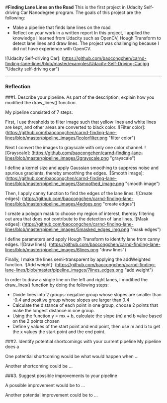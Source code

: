 #**Finding Lane Lines on the Road** 
This is the first project in Udacity Self-driving Car Nanodegree program. The goals of this project are the following:
* Make a pipeline that finds lane lines on the road
* Reflect on your work in a written report
In this project, I applied the knowledge I learned from Udacity such as OpenCV, Hough Transform to detect lane lines and draw lines. The project was challenging because I did not have experience with OpenCV.

![Udacity Self-driving Car]: (https://github.com/baocongchen/carnd-finding-lane-lines/blob/master/examples/Udacity-Self-Driving-Car.jpg "Udacity self-driving car")

---

### Reflection

###1. Describe your pipeline. As part of the description, explain how you modified the draw_lines() function.

My pipeline consisted of 7 steps:

First, I use thresholds to filter image such that yellow lines and white lines are kept, and other areas are converted to black color. 
![Filter color]: (https://github.com/baocongchen/carnd-finding-lane-lines/blob/master/pipeline_images/1colorfilter.png "filter color")

Next I convert the images to grayscale with only one color channel. 
![Grayscale]: (https://github.com/baocongchen/carnd-finding-lane-lines/blob/master/pipeline_images/2grayscale.png "grayscale")

I define a kernel size and apply Gaussian smoothing to suppress noise and spurious gradients, thereby smoothing the edges. 
![Smooth image]: (https://github.com/baocongchen/carnd-finding-lane-lines/blob/master/pipeline_images/3smoothed_image.png "smooth image")

Then, I apply canny function to find the edges of the lane lines. 
![Create edges]: (https://github.com/baocongchen/carnd-finding-lane-lines/blob/master/pipeline_images/4edges.png "create edges")

I create a polygon mask to choose my region of interest, thereby filtering out area that does not contribute to the detection of lane lines. 
![Mask edges]: (https://github.com/baocongchen/carnd-finding-lane-lines/blob/master/pipeline_images/5masked_edges_img.png "mask edges")

I define parameters and apply Hough Transform to identify lane  from canny edges. 
![Draw lines]: (https://github.com/baocongchen/carnd-finding-lane-lines/blob/master/pipeline_images/6lines.png "draw lines")

Finally, I make the lines semi-transparent by applying the addWeighted function.
![Add weight]: (https://github.com/baocongchen/carnd-finding-lane-lines/blob/master/pipeline_images/7lines_edges.png "add weight")

In order to draw a single line on the left and right lanes, I modified the draw_lines() function by doing the following steps:
- Divide lines into 2 groups: negative group whose slopes are smaller than -0.4 and positive group whose slopes are larger than 0.4
- Calculate the distance of each point in one group, choose 2 points that make the longest distance in one group.
- Using the function y = mx + b, calculate the slope (m) and b value based on the 2 points chosen
- Define y values of the start point and end point, then use m and b to get the x values the start point and the end point.


###2. Identify potential shortcomings with your current pipeline
My pipeline does a

One potential shortcoming would be what would happen when ... 

Another shortcoming could be ...


###3. Suggest possible improvements to your pipeline

A possible improvement would be to ...

Another potential improvement could be to ...
